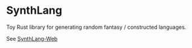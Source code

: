 # SynthLang

Toy Rust library for generating random fantasy / constructed languages.

See [SynthLang-Web](https://github.com/rparrett/synthlang-web)
